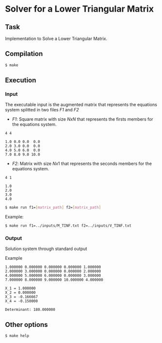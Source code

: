 # Solver for a Lower Triangular Matrix

## Task

Implementation to Solve a Lower Triangular Matrix.

## Compilation

``` bash
$ make
```

## Execution

### Input
The executable input is the augmented matrix that represents the equations system splitted in two files  *F1* and *F2*

- *F1*: Square matrix with size $N x N$ that represents the firsts members for the equations system.

```
4 4

1.0 0.0 0.0  0.0
2.0 3.0 0.0  0.0
4.0 5.0 6.0  0.0
7.0 8.0 9.0 10.0
```

- *F2*: Matrix with size $N x 1$ that represents the seconds members for the equations system.

```
4 1

1.0
2.0
3.0
4.0
```

``` bash
$ make run f1=[matrix_path] f2=[matrix_path]
```

Example:

``` bash
$ make run f1=../inputs/M_TINF.txt f2=../inputs/V_TINF.txt
```

### Output

Solution system through standard output

Example

```
1.000000 0.000000 0.000000 0.000000 1.000000
2.000000 3.000000 0.000000 0.000000 2.000000
4.000000 5.000000 6.000000 0.000000 3.000000
7.000000 8.000000 9.000000 10.000000 4.000000

X_1 = 1.000000
X_2 = 0.000000
X_3 = -0.166667
X_4 = -0.150000

Determinant: 180.000000
```

## Other options

``` bash
$ make help
```
